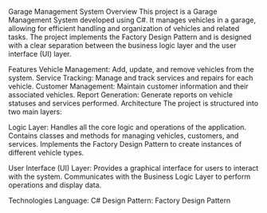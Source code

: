 Garage Management System
Overview
This project is a Garage Management System developed using C#. It manages vehicles in a garage, allowing for efficient handling and organization of vehicles and related tasks. The project implements the Factory Design Pattern and is designed with a clear separation between the business logic layer and the user interface (UI) layer.

Features
Vehicle Management: Add, update, and remove vehicles from the system.
Service Tracking: Manage and track services and repairs for each vehicle.
Customer Management: Maintain customer information and their associated vehicles.
Report Generation: Generate reports on vehicle statuses and services performed.
Architecture
The project is structured into two main layers:

Logic Layer:
Handles all the core logic and operations of the application.
Contains classes and methods for managing vehicles, customers, and services.
Implements the Factory Design Pattern to create instances of different vehicle types.

User Interface (UI) Layer:
Provides a graphical interface for users to interact with the system.
Communicates with the Business Logic Layer to perform operations and display data.

Technologies
Language: C#
Design Pattern: Factory Design Pattern

